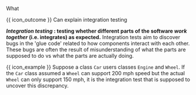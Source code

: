 <span id="title">What</span>

<span id="prereqs"><panel src="../../unitTesting/what/unit-inElsewhere-asFlat.md" boilerplate header="%%{{ icon_prereq }} Quality Assurance → Testing → Unit Testing → What →%%" /></span>

<span id="outcomes">{{ icon_outcome }} Can explain integration testing</span>

<div id="body">

**_Integration testing_ : testing whether different parts of the software _work together_ (i.e. integrates) as expected.** Integration tests aim to discover bugs in the 'glue code' related to how components interact with each other. These bugs are often the result of misunderstanding of what the parts are supposed to do vs what the parts are actually doing. 

<tip-box> 

{{ icon_example }} Suppose a class `Car` users classes `Engine` and `Wheel`. If the `Car` class assumed a `Wheel` can support 200 mph speed but the actual `Wheel` can only support 150 mph, it is the integration test that is supposed to uncover this discrepancy.

</tip-box>

</div>

<div id="extras">
</div>